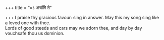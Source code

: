 +++
title = "०८ अर्चामि ते"

+++
I praise thy gracious favour: sing in answer. May this my song sing like a loved one with thee.  
     Lords of good steeds and cars may we adorn thee, and day by day vouchsafe thou us dominion.